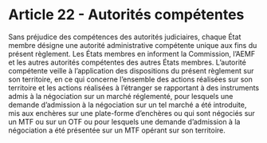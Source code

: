 # Article 22 - Autorités compétentes


Sans préjudice des compétences des autorités judiciaires, chaque État membre désigne une autorité administrative compétente unique aux fins du présent règlement. Les États membres en informent la Commission, l’AEMF et les autres autorités compétentes des autres États membres. L’autorité compétente veille à l’application des dispositions du présent règlement sur son territoire, en ce qui concerne l’ensemble des actions réalisées sur son territoire et les actions réalisées à l’étranger se rapportant à des instruments admis à la négociation sur un marché réglementé, pour lesquels une demande d’admission à la négociation sur un tel marché a été introduite, mis aux enchères sur une plate-forme d’enchères ou qui sont négociés sur un MTF ou sur un OTF ou pour lesquels une demande d’admission à la négociation a été présentée sur un MTF opérant sur son territoire.
